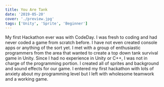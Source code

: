 ```yaml
---
title: You Are Tank
date: '2019-05-20'
cover: './preview.jpg'
tags: ['Unity', 'Sprite', 'Beginner']
---
```


My first Hackathon ever was with CodeDay. I was fresh to coding and had never coded a game from scratch before. I have not even created console apps or anything of the sort yet. I met with a group of enthusiastic programmers from the area that wanted to create a top down tank survival game in Unity. Since I had no experience in Unity or C++, I was not in charge of the programming portion. I created all of sprites and background and sound effects for our game. I entered my first hackathon with lots of anxiety about my programming level but I left with wholesome teamwork and a working game. 